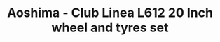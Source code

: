 ---
layout: product
title: "Aoshima - Club Linea L612 20 Inch wheel and tyres set"
price: "TBA" 
desc: "N/A"
img_path: "/assets/img/AO46449.jpg"
brand: "N/A"
available: false
special_offer: false
new: false
soon: false
cat: "010000"
subcat: "013700"
subsubcat: "0N/A"
sifra: "AO46449"
popular: true
---